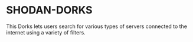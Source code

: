 # SHODAN-DORKS
This Dorks lets users search for various types of servers connected to the internet using a variety of filters.

